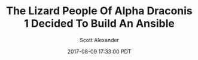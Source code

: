 ---
layout: podcast
title: "The Lizard People Of Alpha Draconis 1 Decided To Build An Ansible"
author: Scott Alexander
description: https://slatestarcodex.com/2017/08/09/the-lizard-people-of-alpha-draconis-1-decided-to-build-an-ansible/
date: 2017-08-09 17:33:00 PDT
length: 2290805
duration: 573
guid: the-lizard-people-of-alpha-draconis-1-decided-to-build-an-ansible
---